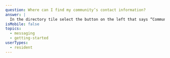 ```yaml
---
question: Where can I find my community’s contact information?
answer: |
  In the directory tile select the button on the left that says “Community”.
isMobile: false
topics:
  - messaging
  - getting-started
userTypes:
  - resident
---
```

